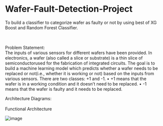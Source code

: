 # Wafer-Fault-Detection-Project
To build a classifier to categorize wafer as faulty or not by using best of XG Boost and Random Forest Classifier.

<br></br>
Problem Statement:  
The inputs of various sensors for different wafers have been provided. In electronics, a wafer (also called a slice or substrate) is a thin slice of semiconductorused for the fabrication of integrated circuits. The goal is to build a machine learning model which predicts whether a wafer needs to be replaced or not(i.e., whether it is working or not) based on the inputs from various sensors. There are two classes: +1 and -1. 
•	+1 means that the wafer is in a working condition and it doesn’t need to be replaced.
•	-1 means that the wafer is faulty and it needs to be replaced. 


Architecture Diagrams:
<br></br>
Functional Architecture

 ![image](https://github.com/SnehaTri/Wafer-Fault-Detection-Project/assets/38729246/1b745d69-e8a0-4f65-aba6-fdc8653f0d29)


